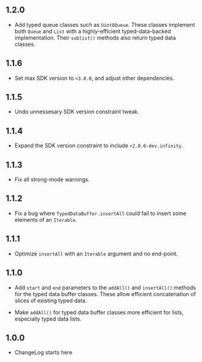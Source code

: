 ## 1.2.0

* Add typed queue classes such as `Uint8Queue`. These classes implement both
  `Queue` and `List` with a highly-efficient typed-data-backed implementation.
  Their `sublist()` methods also return typed data classes.

## 1.1.6

* Set max SDK version to `<3.0.0`, and adjust other dependencies.

## 1.1.5

* Undo unnessesary SDK version constraint tweak.

## 1.1.4

* Expand the SDK version constraint to include `<2.0.0-dev.infinity`.

## 1.1.3

* Fix all strong-mode warnings.

## 1.1.2

* Fix a bug where `TypedDataBuffer.insertAll` could fail to insert some elements
  of an `Iterable`.

## 1.1.1

* Optimize `insertAll` with an `Iterable` argument and no end-point.

## 1.1.0

* Add `start` and `end` parameters to the `addAll()` and `insertAll()` methods
  for the typed data buffer classes. These allow efficient concatenation of
  slices of existing typed data.

* Make `addAll()` for typed data buffer classes more efficient for lists,
  especially typed data lists.

## 1.0.0

* ChangeLog starts here
